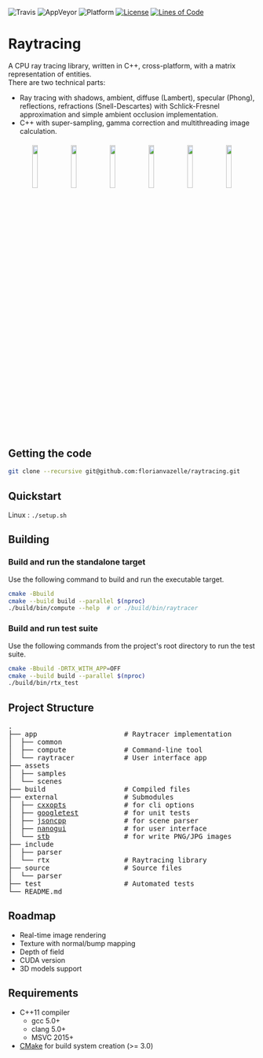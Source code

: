 ![Travis](https://img.shields.io/travis/florianvazelle/raytracing?style=flat&logo=travis)
![AppVeyor](https://img.shields.io/appveyor/build/florianvazelle/raytracing?style=flat&logo=appveyor)
![Platform](https://img.shields.io/badge/platform-windows%20%7C%20linux-blue) 
[![License](https://img.shields.io/badge/license-Unlicense-blue.svg)](https://github.com/florianvazelle/raytracing/blob/master/LICENSE)
[![Lines of Code](https://tokei.rs/b1/github/florianvazelle/raytracing?category=code)](https://tokei.rs)

# Raytracing

A CPU ray tracing library, written in C++, cross-platform, with a matrix representation of entities.  
There are two technical parts:

- Ray tracing with shadows, ambient, diffuse (Lambert), specular (Phong), reflections, refractions (Snell-Descartes) with Schlick-Fresnel approximation and simple ambient occlusion implementation.
- C++ with super-sampling, gamma correction and multithreading image calculation.

<h4 align="center">
    <img src="https://florianvazelle.github.io/resources/images/raytracing/scene00000.png" width="15%"/> <img src="https://florianvazelle.github.io/resources/images/raytracing/scene00002.png" width="15%"/> <img src="https://florianvazelle.github.io/resources/images/raytracing/scene00004.png" width="15%"/> <img src="https://florianvazelle.github.io/resources/images/raytracing/scene00003.png" width="15%"/> <img src="https://florianvazelle.github.io/resources/images/raytracing/scene00005.png" width="15%"/> <img src="https://florianvazelle.github.io/resources/images/raytracing/scene00001.png" width="15%"/>
</h4>

## Getting the code

```bash
git clone --recursive git@github.com:florianvazelle/raytracing.git
```

## Quickstart

Linux : `./setup.sh`

## Building

### Build and run the standalone target

Use the following command to build and run the executable target.

```bash
cmake -Bbuild
cmake --build build --parallel $(nproc)
./build/bin/compute --help  # or ./build/bin/raytracer
```

### Build and run test suite

Use the following commands from the project's root directory to run the test suite.

```bash
cmake -Bbuild -DRTX_WITH_APP=OFF
cmake --build build --parallel $(nproc)
./build/bin/rtx_test
```

## Project Structure

<pre>
.
├── app                     # Raytracer implementation
│  ├── common
│  ├── compute              # Command-line tool
│  └── raytracer            # User interface app
├── assets
│  ├── samples
│  └── scenes
├── build                   # Compiled files
├── external                # Submodules
│  ├── <a href="https://github.com/jarro2783/cxxopts">cxxopts</a>              # for cli options
│  ├── <a href="https://github.com/google/googletest">googletest</a>           # for unit tests
│  ├── <a href="https://github.com/open-source-parsers/jsoncpp">jsoncpp</a>              # for scene parser
│  ├── <a href="https://github.com/wjakob/nanogui">nanogui</a>              # for user interface
│  └── <a href="https://github.com/nothings/stb">stb</a>                  # for write PNG/JPG images
├── include
│  ├── parser
│  └── rtx                  # Raytracing library
├── source                  # Source files
│  └── parser                  
├── test                    # Automated tests
└── README.md
</pre>

## Roadmap

- Real-time image rendering
- Texture with normal/bump mapping
- Depth of field
- CUDA version
- 3D models support

## Requirements

- C++11 compiler
  - gcc 5.0+
  - clang 5.0+
  - MSVC 2015+
- [CMake](https://cmake.org) for build system creation (>= 3.0)
